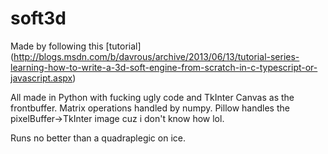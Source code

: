# soft3d
Made by following this [tutorial] (http://blogs.msdn.com/b/davrous/archive/2013/06/13/tutorial-series-learning-how-to-write-a-3d-soft-engine-from-scratch-in-c-typescript-or-javascript.aspx)

All made in Python with fucking ugly code and TkInter Canvas as the frontbuffer. Matrix operations handled by numpy. Pillow handles the pixelBuffer->TkInter image cuz i don't know how lol.

Runs no better than a quadraplegic on ice.

